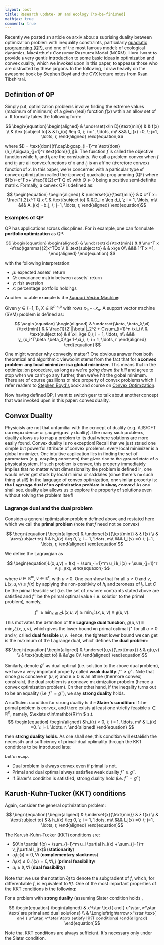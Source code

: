 ```yaml
---
layout: post
title: Research update- QP and ecology [to-be-finished]
mathjax: true
comments: true
---
```


Recently we posted an article on arxiv about a suprising duality between optimization problem with inequality constraints, particularly [quadratic programming (QP)](https://en.wikipedia.org/wiki/Quadratic_programming), and one of the most famous models of ecological dynamics, MacArthur's Consumer Resource Model (MCRM). Here I want to provide a very gentle introduction to some basic ideas in optimization and convex duality, which we invoked upon in this paper, to appease those who are distracted by these jargons.  In the following, I draw heavily on the awesome book by [Stephen Boyd](https://web.stanford.edu/~boyd/cvxbook/) and the CVX lecture notes from [Ryan Tibshirani](http://www.stat.cmu.edu/~ryantibs/index.html). 



## Definition of QP

Simply put, optimization problems involve finding the extreme values (maximum of minimum) of a given (real) function $f(x)$ within an allow set of $x$. It formally takes the following form:

$$ 
\begin{equation}
\begin{aligned}
& \underset{x\in D}{\text{min}}
& & f(x) \\
& \text{subject to}
& & h_i(x) \leq 0, \; i = 1, \ldots, m\\
&&& l_j(x) =0, \; j=1, \ldots, r,
\end{aligned}
\end{equation}$$

where $D = \text{dom}(f)\cap\bigcap_{i=1}^m \text{dom}(h_i)\bigcap_{j=1}^r \text{dom}(l_j)$. The function $f$ is called the objective function while $h_i$ and $l_j$ are the constraints. We call a problem convex when $f$ and $h_i$ are all convex functions of $x$ and $l_j$ is an affine (therefore convex) function of $x$. In this paper, we're concerned with a particular type of convex optimization called the (convex) quadratic programming (QP) where $f(x)=c^T x+ \frac{1}{2}x^T Q x$ with $Q\succeq 0$ being a positive semi-definite matrix. Formally, a convex QP is defined as:

$$ 
\begin{equation}
\begin{aligned}
& \underset{x}{\text{min}}
& & c^T x+ \frac{1}{2}x^T Q x \\
& \text{subject to}
& & D_i x \leq d_i, \; i = 1, \ldots, m\\
&&& A_j(x) =b_j, \; j=1, \ldots, r,
\end{aligned}
\end{equation}$$


### Examples of QP

QP has applications across disciplines. For in example, one can formulate **portfolio optimization** as QP:


$$ 
\begin{equation}
\begin{aligned}
& \underset{x}{\text{min}}
& & \mu^T x -\frac{\gamma}{2}x^TQx \\
& \text{subject to}
& & x\ge 0\\
&&& 1^T x =1,
\end{aligned}
\end{equation}
$$

with the following interpretation:

  * $\mu$: expected assets' return
  * $Q$: covariance matrix between assets' return
  * $\gamma$: risk aversion
  * $x$: percentage portfolio holdings

Another notable example is the [Support Vector Machine](https://en.wikipedia.org/wiki/Support_vector_machine):

 Given $y\in\{-1,1\}, X \in \mathbb{R}^{n\times p}$ with rows $x_1,\cdots, x_n$. A support vector machine (SVM) problem is defined as:

 $$ 
\begin{equation}
\begin{aligned}
& \underset{\beta, \beta_0,\xi}{\text{min}}
& & \frac{1}{2}||\beta||_2^2 + C\sum_{i=1}^n \xi_i \\
& \text{subject to}
& & \xi_i\ge 0,\; i = 1, \ldots, n\\
&&& y_i(x_i^T\beta+\beta_0)\ge 1-\xi_i, \; i = 1, \ldots, n
\end{aligned}
\end{equation}
$$

One might wonder why convexity matter? One obvious answer from both theoretical and algorithmic viewpoint stems from the fact that for **a convex problem, any local minimizer is a global minimizer**. This means that in the optimization procedure, as long as we're *going down the hill* and agree to stop when we can't go any further, then we've hit the global minimum. There are of course gazillions of nice property of convex problems which I refer readers to [Stephen Boyd's](https://web.stanford.edu/~boyd) book and course on [Convex Optimization](https://web.stanford.edu/~boyd/cvxbook/). 

Now having defined QP, I want to switch gear to talk about another concept that was invoked upon in this paper: convex duality.

## Convex Duality

Physicists are not that unfamiliar with the concept of duality (e.g.  AdS/CFT correspondence or gauge/gravity duality). Like many such problems, duality allows us to map a problem to its dual where solutions are more easily found. Convex duality is no exception! Recall that we just stated one simple but powerful attribute of convex problems: every local minimizer is a global minimizer. One intuitive application lies in finding the set of parameters (e.g. coupling constants) that gives rise to the ground state of a physical system. If such problem is convex, this property immediately implies that no matter what dimensionality the problem is defined in, one would never get stuck by local minima or saddales (since there's no such thing at all!) In the language of convex optimization, one similar property is: **the Lagrange dual of an optimization problem is alway convex**! As one shall see, duality also allows us to explore the property of solutions even without solving the problem itself!

### Lagrange dual and the dual problem ###

Consider a general optimization problem defined above and restated here which we call the **primal problem** (note that $f$ need not be convex)


$$ 
\begin{equation}
\begin{aligned}
& \underset{x}{\text{min}}
& & f(x) \\
& \text{subject to}
& & h_i(x) \leq 0, \; i = 1, \ldots, m\\
&&& l_j(x) =0, \; j=1, \ldots, r,
\end{aligned}
\end{equation}$$


We define the Lagrangian as 

$$
\begin{equation}L(x,u,v) =  f(x) + \sum_{i=1}^m u_i h_i(x) + \sum_{j=1}^r v_jl_j(x),
\end{equation}
$$

where $u\in\mathbb{R}^m, v\in\mathbb{R}^r$, with $u\ge 0$. One can show that for all $u\ge 0$ and $v$, $L(x,u,v)\le f(x)$ by applying the non-positivity of $h_i$ and zeroness of $l_j$. Let $C$ be the primal feasible set (i.e. the set of $x$ where contraints stated above are satisfied and $f^{\star}$ be the primal optimal value (i.e. solution to the primal problem), namely,

$$
\begin{equation}
f^{\star}  \ge \min_{x\in C} L(x,u,v)\ge \min_x L(x,u,v)\equiv g(u,v).
\end{equation}
$$

This motivates the definition of the **Lagrange dual function**, $g(u,v)\equiv \min_{x} L(x,u,v)$, which gives the lower bound on primal optimal $f^{\star}$ for all $u\ge 0$ and $v$, called **dual feasible** $u, v$. Hence, the tightest lower bound we can get is the maximum of the Lagrange dual, which defines the **dual problem**:

$$ 
\begin{equation}
\begin{aligned}
& \underset{u,v}{\text{max}}
& & g(u,v) \\
& \text{subject to}
& &u\ge 0\\
\end{aligned}
\end{equation}$$


Similarly, denote $g^\star$ as dual optimal (i.e. solution to the above dual problem), we have a very important property called **weak duality**: $f^\star \ge g^\star$. Note that since $g$ is concave in $(u,v)$ and $u\ge 0$ is an affine (therefore convex) constraint, the dual problem is a concave maximization probelm (hence a convex optimization problem). On ther other hand, if the ineqality turns out to be an equality (i.e. $f^\star = g^\star$), we say **strong duality** holds. 

A sufficient condition for strong duality is the **Slater's condition**: if the primal problem is convex, and there exists at least one strictly feasible $x\in\mathbb{R}^n$, namely, $\exists x\in\mathbb{R}^n $  s.t.
$$
\begin{equation}
\begin{aligned}
&h_i(x) < 0, \; i = 1, \ldots, m\\
& l_j(x) =0, \; j=1, \ldots, r,
\end{aligned}
\end{equation}
$$

then **strong duality holds**. As one shall see, this condition will establish the necessity and sufficiency of primal-dual optimality through the KKT conditions to be introduced later.

Let's recap:
  * Dual problem is always convex even if primal is not.
  * Primal and dual optimal always satisfies weak duality $f^\star \ge g^\star$.
  * If Slater's condition is satisfied, strong duality hold (i.e. $f^\star = g^\star$)


## Karush-Kuhn-Tucker (KKT) conditions ##

Again, consider the general optimization problem: 


$$ 
\begin{equation}
\begin{aligned}
& \underset{x}{\text{min}}
& & f(x) \\
& \text{subject to}
& & h_i(x) \leq 0, \; i = 1, \ldots, m\\
&&& l_j(x) =0, \; j=1, \ldots, r,
\end{aligned}
\end{equation}$$

The Karush-Kuhn-Tucker (KKT) conditions are:

  * $0\in \partial f(x) + \sum_{i=1}^m u_i \partial h_i(x) + \sum_{j=1}^r v_j\partial l_j(x)$ (**stationarity**)
  * $u_i h_i(x) = 0,\, \forall i$ (**complementary slackness**)
  * $h_i(x)\le 0, l_j(x)=0,\,\forall i,j$ (**primal feasibility**)
  * $u_i\ge 0,\forall i$ (**dual feasibility**)

  Note that we use the notation $\partial f$ to denote the subgradient of $f$, which, for differentiable $f$, is equivalent to $\nabla f$. One of the most important properties of the KKT conditions is the following:


  For a problem with **strong duality** (assuming Slater condition holds), 

$$ 
\begin{equation}
\begin{aligned}
& x^\star \text{ and } u^\star, v^\star \text{ are primal and dual solutions} \\
& \Longleftrightarrow  x^\star \text{ and } u^\star, v^\star \text{ satisfy KKT conditions}
\end{aligned}
\end{equation}$$

Note that KKT conditions are always sufficient. It's necessary only under the Slater condition. 